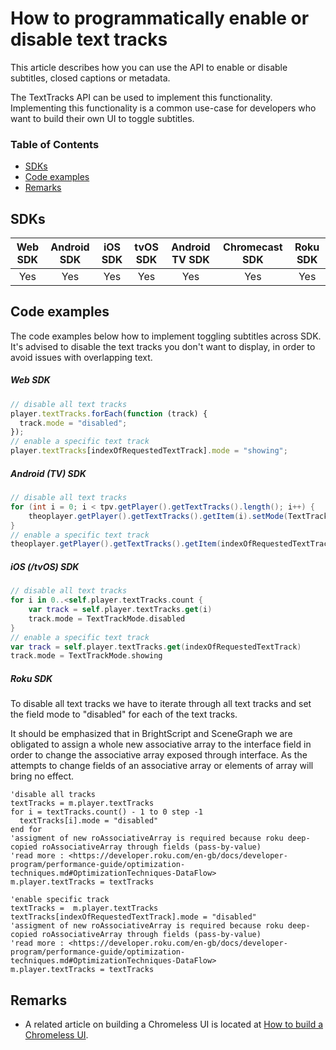 # How to programmatically enable or disable text tracks

This article describes how you can use the API to enable or disable subtitles, closed captions or metadata.

The TextTracks API can be used to implement this functionality.
Implementing this functionality is a common use-case for developers who want to build their own UI to toggle subtitles.

### Table of Contents

- [SDKs](#sdks)
- [Code examples](#code-examples)
- [Remarks](#remarks)

## SDKs

| Web SDK | Android SDK | iOS SDK | tvOS SDK | Android TV SDK | Chromecast SDK | Roku SDK |
| :-----: | :---------: | :-----: | :------: | :------------: | :------------: | :------: |
|   Yes   |     Yes     |   Yes   |   Yes    |      Yes       |      Yes       |   Yes    |

## Code examples

The code examples below how to implement toggling subtitles across SDK. It's advised to disable the text tracks you don't want to display, in order to avoid issues with overlapping text.

##### Web SDK

```js
// disable all text tracks
player.textTracks.forEach(function (track) {
  track.mode = "disabled";
});
// enable a specific text track
player.textTracks[indexOfRequestedTextTrack].mode = "showing";
```

##### Android (TV) SDK

```java
// disable all text tracks
for (int i = 0; i < tpv.getPlayer().getTextTracks().length(); i++) {
    theoplayer.getPlayer().getTextTracks().getItem(i).setMode(TextTrackMode.DISABLED);
}
// enable a specific text track
theoplayer.getPlayer().getTextTracks().getItem(indexOfRequestedTextTrack).setMode(TextTrackMode.SHOWING);
```

##### iOS (/tvOS) SDK

```swift
// disable all text tracks
for i in 0..<self.player.textTracks.count {
    var track = self.player.textTracks.get(i)
    track.mode = TextTrackMode.disabled
}
// enable a specific text track
var track = self.player.textTracks.get(indexOfRequestedTextTrack)
track.mode = TextTrackMode.showing
```

##### Roku SDK

To disable all text tracks we have to iterate through all text tracks and set the field mode to "disabled" for each of the text tracks.

It should be emphasized that in BrightScript and SceneGraph we are obligated to assign a whole new associative array to the interface field in order to change the associative array exposed through interface. As the attempts to change fields of an associative array or elements of array will bring no effect.

```brightscript
'disable all tracks
textTracks = m.player.textTracks
for i = textTracks.count() - 1 to 0 step -1
  textTracks[i].mode = "disabled"
end for
'assigment of new roAssociativeArray is required because roku deep-copied roAssociativeArray through fields (pass-by-value)
'read more : <https://developer.roku.com/en-gb/docs/developer-program/performance-guide/optimization-techniques.md#OptimizationTechniques-DataFlow>
m.player.textTracks = textTracks

'enable specific track
textTracks =  m.player.textTracks
textTracks[indexOfRequestedTextTrack].mode = "disabled"
'assigment of new roAssociativeArray is required because roku deep-copied roAssociativeArray through fields (pass-by-value)
'read more : <https://developer.roku.com/en-gb/docs/developer-program/performance-guide/optimization-techniques.md#OptimizationTechniques-DataFlow>
m.player.textTracks = textTracks
```

## Remarks

- A related article on building a Chromeless UI is located at [How to build a Chromeless UI](../../how-to-guides/11-ui/06-how-to-build-chromeless-ui.md).
